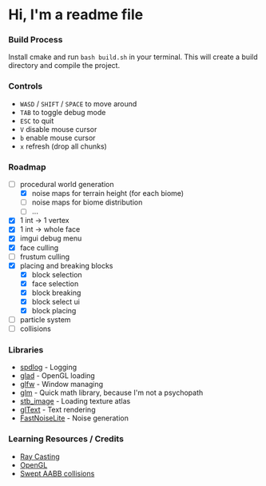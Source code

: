 # Hi, I'm a readme file

### Build Process
Install cmake and run ```bash build.sh``` in your terminal. 
This will create a build directory and compile the project.

### Controls
- `WASD` / `SHIFT` / `SPACE` to move around
- `TAB` to toggle debug mode
- `ESC` to quit
- `V` disable mouse cursor
- `b` enable mouse cursor
- `x` refresh (drop all chunks)

### Roadmap
- [ ] procedural world generation
  - [x] noise maps for terrain height (for each biome)
  - [ ] noise maps for biome distribution
  - [ ] ...
- [x] 1 int -> 1 vertex
- [x] 1 int -> whole face
- [x] imgui debug menu
- [x] face culling 
- [ ] frustum culling
- [x] placing and breaking blocks
  - [x] block selection
  - [x] face selection
  - [x] block breaking
  - [x] block select ui
  - [x] block placing
- [ ] particle system
- [ ] collisions

### Libraries
- [spdlog](https://github.com/gabime/spdlog) - Logging 
- [glad](https://github.com/Dav1dde/glad) - OpenGL loading
- [glfw](https://github.com/glfw/glfw) - Window managing
- [glm](https://github.com/g-truc/glm) - Quick math library, because I'm not a psychopath
- [stb_image](https://github.com/nothings/stb/blob/master/stb_image.h) - Loading texture atlas
- [glText](https://github.com/vallentin/glText) - Text rendering
- [FastNoiseLite](https://github.com/Auburn/FastNoiseLite) - Noise generation

### Learning Resources / Credits
- [Ray Casting](http://www.cse.yorku.ca/~amana/research/grid.pdf)
- [OpenGL](https://youtube.com/playlist?list=PLlrATfBNZ98foTJPJ_Ev03o2oq3-GGOS2&si=crdBuV5tGpnvQw_7)
- [Swept AABB collisions](https://www.gamedev.net/tutorials/programming/general-and-gameplay-programming/swept-aabb-collision-detection-and-response-r3084/)
